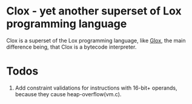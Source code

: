 # Clox - yet another superset of Lox programming language

Clox is a superset of the Lox programming language, like [Glox](https://github.com/Zuubar/glox), the main difference being, that Clox is a bytecode interpreter.

# Todos

1. Add constraint validations for instructions with 16-bit+ operands, because they cause heap-overflow(vm.c).